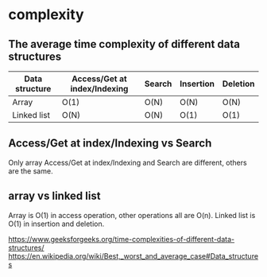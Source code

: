 # complexity

## The average time complexity of different data structures

|Data structure|	Access/Get at index/Indexing|	Search|	Insertion|	Deletion
|--|--|--|--|--|
|Array|	O(1)|	O(N)|	O(N)|	O(N)
|Linked list|	O(N)|	O(N)|	O(1)|	O(1)

## Access/Get at index/Indexing vs Search

Only array Access/Get at index/Indexing and Search are different, others are the same.

## array vs linked list

Array is O(1) in access operation, other operations all are O(n). Linked list is O(1) in insertion and deletion.


https://www.geeksforgeeks.org/time-complexities-of-different-data-structures/  
https://en.wikipedia.org/wiki/Best,_worst_and_average_case#Data_structures  
